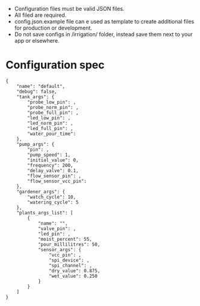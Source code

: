 * Configuration files must be valid JSON files.
* All filed are required.
* config.json.example file can e used as template to create additional files for production or development.
* Do not save configs in /irrigation/ folder, instead save them next to your app or elsewhere.

# Configuration spec
```
{
    "name": "default",
    "debug": false,
    "tank_args": {
        "probe_low_pin": ,
        "probe_norm_pin": ,
        "probe_full_pin": ,
        "led_low_pin": ,
        "led_norm_pin": ,
        "led_full_pin": ,
        "water_pour_time":
    },
    "pump_args": {
        "pin": ,
        "pump_speed": 1,
        "initial_value": 0,
        "frequency": 200,
        "delay_valve": 0.1,
        "flow_sensor_pin": ,
        "flow_sensor_vcc_pin":
    },
    "gardener_args": {
        "watch_cycle": 10,
        "watering_cycle": 5
    },
    "plants_args_list": [
        {
            "name": "",
            "valve_pin": ,
            "led_pin": ,
            "moist_percent": 55,
            "pour_millilitres": 50,
            "sensor_args": {
                "vcc_pin": ,
                "spi_device": ,
                "spi_channel": ,
                "dry_value": 0.875,
                "wet_value": 0.250
            }
        }
    ]
}
```
